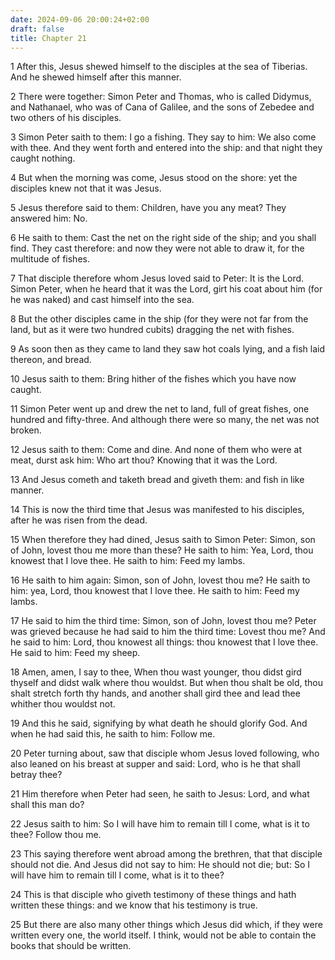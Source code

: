 ```yaml
---
date: 2024-09-06 20:00:24+02:00
draft: false
title: Chapter 21
---
```




1 After this, Jesus shewed himself to the disciples at the sea of Tiberias. And he shewed himself after this manner.

2 There were together: Simon Peter and Thomas, who is called Didymus, and Nathanael, who was of Cana of Galilee, and the sons of Zebedee and two others of his disciples.

3 Simon Peter saith to them: I go a fishing. They say to him: We also come with thee. And they went forth and entered into the ship: and that night they caught nothing.

4 But when the morning was come, Jesus stood on the shore: yet the disciples knew not that it was Jesus.

5 Jesus therefore said to them: Children, have you any meat? They answered him: No.

6 He saith to them: Cast the net on the right side of the ship; and you shall find. They cast therefore: and now they were not able to draw it, for the multitude of fishes.

7 That disciple therefore whom Jesus loved said to Peter: It is the Lord. Simon Peter, when he heard that it was the Lord, girt his coat about him (for he was naked) and cast himself into the sea.

8 But the other disciples came in the ship (for they were not far from the land, but as it were two hundred cubits) dragging the net with fishes.

9 As soon then as they came to land they saw hot coals lying, and a fish laid thereon, and bread.

10 Jesus saith to them: Bring hither of the fishes which you have now caught.

11 Simon Peter went up and drew the net to land, full of great fishes, one hundred and fifty-three. And although there were so many, the net was not broken.

12 Jesus saith to them: Come and dine. And none of them who were at meat, durst ask him: Who art thou? Knowing that it was the Lord.

13 And Jesus cometh and taketh bread and giveth them: and fish in like manner.

14 This is now the third time that Jesus was manifested to his disciples, after he was risen from the dead.

15 When therefore they had dined, Jesus saith to Simon Peter: Simon, son of John, lovest thou me more than these? He saith to him: Yea, Lord, thou knowest that I love thee. He saith to him: Feed my lambs.

16 He saith to him again: Simon, son of John, lovest thou me? He saith to him: yea, Lord, thou knowest that I love thee. He saith to him: Feed my lambs.

17 He said to him the third time: Simon, son of John, lovest thou me? Peter was grieved because he had said to him the third time: Lovest thou me? And he said to him: Lord, thou knowest all things: thou knowest that I love thee. He said to him: Feed my sheep.

18 Amen, amen, I say to thee, When thou wast younger, thou didst gird thyself and didst walk where thou wouldst. But when thou shalt be old, thou shalt stretch forth thy hands, and another shall gird thee and lead thee whither thou wouldst not.

19 And this he said, signifying by what death he should glorify God. And when he had said this, he saith to him: Follow me.

20 Peter turning about, saw that disciple whom Jesus loved following, who also leaned on his breast at supper and said: Lord, who is he that shall betray thee?

21 Him therefore when Peter had seen, he saith to Jesus: Lord, and what shall this man do?

22 Jesus saith to him: So I will have him to remain till I come, what is it to thee? Follow thou me.

23 This saying therefore went abroad among the brethren, that that disciple should not die. And Jesus did not say to him: He should not die; but: So I will have him to remain till I come, what is it to thee?

24 This is that disciple who giveth testimony of these things and hath written these things: and we know that his testimony is true.

25 But there are also many other things which Jesus did which, if they were written every one, the world itself. I think, would not be able to contain the books that should be written.

